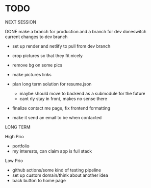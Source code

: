 # TODO

NEXT SESSION

DONE make a branch for production and a branch for dev
doneswitch current changes to dev branch

- set up render and netlify to pull from dev branch

- crop pictures so that they fit nicely
- remove bg on some pics
- make pictures links

- plan long term solution for resume.json

  - maybe should move to backend as a submodule for the future
  - cant rly stay in front, makes no sense there

- finalize contact me page, fix frontend formatting
- make it send an email to be when contacted

LONG TERM

High Prio

- portfolio
- my interests, can claim app is full stack

Low Prio

- github actions/some kind of testing pipeline
- set up custom domain/think about another idea
- back button to home page

